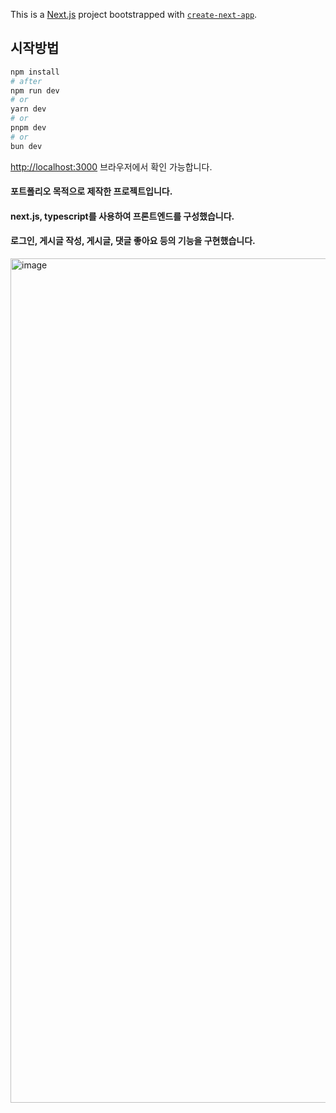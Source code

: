This is a [Next.js](https://nextjs.org/) project bootstrapped with [`create-next-app`](https://github.com/vercel/next.js/tree/canary/packages/create-next-app).

## 시작방법


```bash
npm install
# after
npm run dev
# or
yarn dev
# or
pnpm dev
# or
bun dev
```

[http://localhost:3000](http://localhost:3000) 브라우저에서 확인 가능합니다.

#### 포트폴리오 목적으로 제작한 프로젝트입니다.
#### next.js, typescript를 사용하여 프론트엔드를 구성했습니다.
#### 로그인, 게시글 작성, 게시글, 댓글 좋아요 등의 기능을 구현했습니다.

<img width="1351" alt="image" src="https://github.com/user-attachments/assets/1b2c99ce-fb87-4a67-a0d6-3610399876eb">

